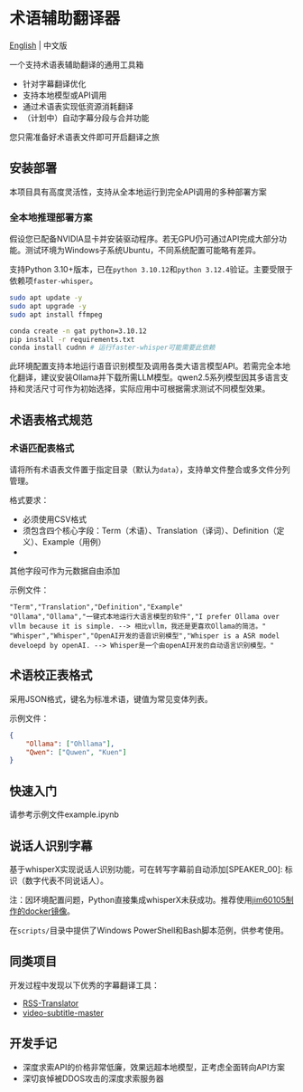 # 术语辅助翻译器

[English](README.md) | 中文版

一个支持术语表辅助翻译的通用工具箱

- 针对字幕翻译优化
- 支持本地模型或API调用
- 通过术语表实现低资源消耗翻译
- （计划中）自动字幕分段与合并功能

您只需准备好术语表文件即可开启翻译之旅

## 安装部署

本项目具有高度灵活性，支持从全本地运行到完全API调用的多种部署方案

### 全本地推理部署方案

假设您已配备NVIDIA显卡并安装驱动程序。若无GPU仍可通过API完成大部分功能。测试环境为Windows子系统Ubuntu，不同系统配置可能略有差异。

支持Python 3.10+版本，已在`python 3.10.12`和`python 3.12.4`验证。主要受限于依赖项`faster-whisper`。

```bash
sudo apt update -y 
sudo apt upgrade -y 
sudo apt install ffmpeg

conda create -n gat python=3.10.12
pip install -r requirements.txt
conda install cudnn # 运行faster-whisper可能需要此依赖
```

此环境配置支持本地运行语音识别模型及调用各类大语言模型API。若需完全本地化翻译，建议安装Ollama并下载所需LLM模型。qwen2.5系列模型因其多语言支持和灵活尺寸可作为初始选择，实际应用中可根据需求测试不同模型效果。

## 术语表格式规范

### 术语匹配表格式

请将所有术语表文件置于指定目录（默认为`data`），支持单文件整合或多文件分列管理。

格式要求：

- 必须使用CSV格式
- 须包含四个核心字段：Term（术语）、Translation（译词）、Definition（定义）、Example（用例）
- 
其他字段可作为元数据自由添加

示例文件：

```csv
"Term","Translation","Definition","Example"
"Ollama","Ollama","一键式本地运行大语言模型的软件","I prefer Ollama over vllm because it is simple. --> 相比vllm，我还是更喜欢Ollama的简洁。"
"Whisper","Whisper","OpenAI开发的语音识别模型","Whisper is a ASR model develoepd by openAI. --> Whisper是一个由openAI开发的自动语言识别模型。"
```

## 术语校正表格式

采用JSON格式，键名为标准术语，键值为常见变体列表。

示例文件：

```json
{
    "Ollama": ["Ohllama"],
    "Qwen": ["Quwen", "Kuen"]
}
```

## 快速入门

请参考示例文件example.ipynb

## 说话人识别字幕

基于whisperX实现说话人识别功能，可在转写字幕前自动添加[SPEAKER_00]: 标识（数字代表不同说话人）。

注：因环境配置问题，Python直接集成whisperX未获成功。推荐使用[jim60105制作的docker镜像](https://github.com/jim60105/docker-whisperX)。

在`scripts/`目录中提供了Windows PowerShell和Bash脚本范例，供参考使用。

## 同类项目

开发过程中发现以下优秀的字幕翻译工具：

- [RSS-Translator](https://github.com/rss-translator/RSS-Translator)
- [video-subtitle-master](video-subtitle-master)

## 开发手记

- 深度求索API的价格非常低廉，效果远超本地模型，正考虑全面转向API方案
- 深切哀悼被DDOS攻击的深度求索服务器
